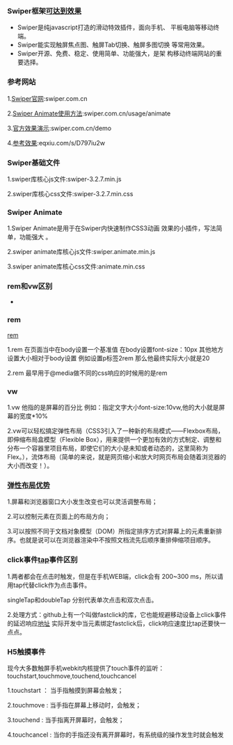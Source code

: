 ### Swiper框架[可达到效果](http://www.weikecj.cn/template.jsp)

- Swiper是纯javascript打造的滑动特效插件，面向手机、 平板电脑等移动终端。
- Swiper能实现触屏焦点图、触屏Tab切换、触屏多图切换 等常用效果。
- Swiper开源、免费、稳定、使用简单、功能强大，是架 构移动终端网站的重要选择。

### 参考网站

1.[Swiper官网](swiper.com.cn):swiper.com.cn

2.[Swiper Animate使用方法](swiper.com.cn/usage/animate):swiper.com.cn/usage/animate

3.[官方效果演示](swiper.com.cn/demo):swiper.com.cn/demo

4.[参考效果](eqxiu.com/s/D797iu2w):eqxiu.com/s/D797iu2w

### Swiper基础文件

1.swiper库核心js文件:swiper-3.2.7.min.js

2.swiper库核心css文件:swiper-3.2.7.min.css

### Swiper Animate

1.Swiper Animate是用于在Swiper内快速制作CSS3动画 效果的小插件，写法简单，功能强大 。

2.swiper animate库核心js文件:swiper.animate.min.js

3.swiper animate库核心css文件:animate.min.css

### rem和vw区别
-

### rem

[rem](https://isux.tencent.com/web-app-rem.html)


1.rem 在页面当中在body设置一个基准值 在body设置font-size：10px 其他地方设置大小相对于body设置 例如设置p标签2rem 那么他最终实际大小就是20

2.rem 最早用于@media做不同的css响应的时候用的是rem

### vw

1.vw 他指的是屏幕的百分比  例如：指定文字大小font-size:10vw,他的大小就是屏幕的宽度*10%

2.vw可以轻松搞定弹性布局（CSS3引入了一种新的布局模式——Flexbox布局，即伸缩布局盒模型（Flexible Box），用来提供一个更加有效的方式制定、调整和分布一个容器里项目布局，即使它们的大小是未知或者动态的，这里简称为Flex。），流体布局（简单的来说，就是网页缩小和放大时网页布局会随着浏览器的大小而改变！）。

### [弹性布局优势](http://blog.csdn.net/practicer2015/article/details/46454821)

1.屏幕和浏览器窗口大小发生改变也可以灵活调整布局；

2.可以控制元素在页面上的布局方向；

3.可以按照不同于文档对象模型（DOM）所指定排序方式对屏幕上的元素重新排序。也就是说可以在浏览器渲染中不按照文档流先后顺序重排伸缩项目顺序。

### click事件[tap](http://www.runoob.com/jquerymobile/jquerymobile-panels.html)事件区别

1.两者都会在点击时触发，但是在手机WEB端，click会有 200~300 ms，所以请用tap代替click作为点击事件。

singleTap和doubleTap 分别代表单次点击和双次点击。

2.处理方式：github上有一个叫做fastclick的库，它也能规避移动设备上click事件的延迟响应[地址](https://github.com/ftlabs/fastclick) 实际开发中当元素绑定fastclick后，click响应速度比tap还要快一点点。

### H5触摸事件

现今大多数触屏手机webkit内核提供了touch事件的监听：touchstart,touchmove,touchend,touchcancel

1.touchstart ： 当手指触摸到屏幕会触发；

2.touchmove : 当手指在屏幕上移动时，会触发；

3.touchend : 当手指离开屏幕时，会触发；

4.touchcancel : 当你的手指还没有离开屏幕时，有系统级的操作发生时就会触发
